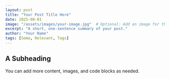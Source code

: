 ```yaml
---
layout: post
title: "Your Post Title Here"
date: 2025-08-01
image: "/assets/images/your-image.jpg"  # Optional: Add an image for the post
excerpt: "A short, one-sentence summary of your post."
author: "Your Name"
tags: [Some, Relevant, Tags]
---
```


## A Subheading

You can add more content, images, and code blocks as needed.
